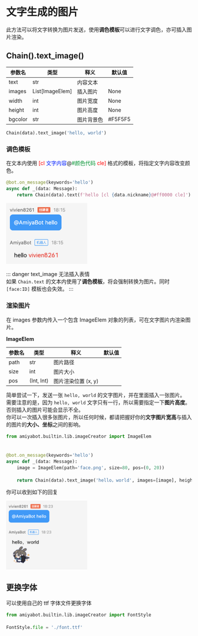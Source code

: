 # 文字生成的图片

此方法可以将文字转换为图片发送，使用**调色模板**可以进行文字调色，亦可插入图片渲染。

## Chain().text_image()

| 参数名     | 类型               | 释义    | 默认值     |
|---------|------------------|-------|---------|
| text    | str              | 内容文本  |         |
| images  | List\[ImageElem] | 插入图片  | None    |
| width   | int              | 图片宽度  | None    |
| height  | int              | 图片高度  | None    |
| bgcolor | str              | 图片背景色 | #F5F5F5 |

```python
Chain(data).text_image('hello, world')
```

### 调色模板

在文本内使用
<span style="color: red">\[cl </span>
<span style="color: #001eff">文字内容</span>@<span style="color: #009331">#颜色代码</span>
<span style="color: red"> cle]</span>
格式的模板，将指定文字内容改变颜色。

```python
@bot.on_message(keywords='hello')
async def _(data: Message):
    return Chain(data).text(f'hello [cl {data.nickname}@#ff0000 cle]')
```

<img style="width: 220px" src="../../../assets/examples/hello5.png" alt="image">

::: danger text_image 无法插入表情<br>
如果 `Chain.text` 的文本内使用了**调色模板**，将会强制转换为图片。同时 `[face:ID]` 模板也会失效。
:::

### 渲染图片

在 images 参数内传入一个包含 ImageElem 对象的列表，可在文字图片内渲染图片。<br>

**ImageElem**

| 参数名  | 类型         | 释义            | 默认值 |
|------|------------|---------------|-----|
| path | str        | 图片路径          |     |
| size | int        | 图片大小          |     |
| pos  | (Int, Int) | 图片渲染位置 (x, y) |     |

简单尝试一下，发送一张 `hello, world` 的文字图片，并在里面插入一张图片。<br>
需要注意的是，因为 `hello, world` 文字只有一行，所以需要指定一下**图片高度**。否则插入的图片可能会显示不全。<br>
你可以一次插入很多张图片，所以任何时候，都请把握好你的**文字图片宽高**与插入的图片的**大小、坐标**之间的影响。

```python
from amiyabot.builtin.lib.imageCreator import ImageElem


@bot.on_message(keywords='hello')
async def _(data: Message):
    image = ImageElem(path='face.png', size=80, pos=(0, 20))

    return Chain(data).text_image('hello，world', images=[image], height=100)
```

你可以收到如下的回复

<img style="width: 220px" src="../../../assets/examples/hello6.png" alt="image">

## 更换字体

可以使用自己的 ttf 字体文件更换字体

```python
from amiyabot.builtin.lib.imageCreator import FontStyle

FontStyle.file = './font.ttf'
```
